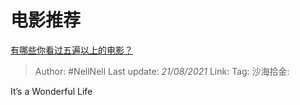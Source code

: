 # 电影推荐

[有哪些你看过五遍以上的电影？](https://www.zhihu.com/question/31537241/answer/1380148090)

> Author: #NellNell
> Last update: *21/08/2021*
> Link:
> Tag:
> 沙海拾金:

It’s a Wonderful Life

